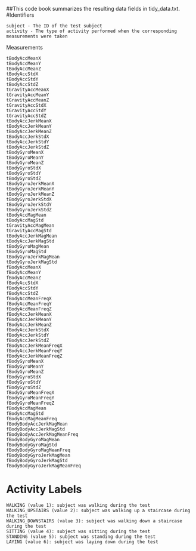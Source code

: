 ##This code book summarizes the resulting data fields in tidy_data.txt.
#Identifiers

    subject - The ID of the test subject
    activity - The type of activity performed when the corresponding measurements were taken

Measurements

    tBodyAccMeanX
    tBodyAccMeanY
    tBodyAccMeanZ
    tBodyAccStdX
    tBodyAccStdY
    tBodyAccStdZ
    tGravityAccMeanX
    tGravityAccMeanY
    tGravityAccMeanZ
    tGravityAccStdX
    tGravityAccStdY
    tGravityAccStdZ
    tBodyAccJerkMeanX
    tBodyAccJerkMeanY
    tBodyAccJerkMeanZ
    tBodyAccJerkStdX
    tBodyAccJerkStdY
    tBodyAccJerkStdZ
    tBodyGyroMeanX
    tBodyGyroMeanY
    tBodyGyroMeanZ
    tBodyGyroStdX
    tBodyGyroStdY
    tBodyGyroStdZ
    tBodyGyroJerkMeanX
    tBodyGyroJerkMeanY
    tBodyGyroJerkMeanZ
    tBodyGyroJerkStdX
    tBodyGyroJerkStdY
    tBodyGyroJerkStdZ
    tBodyAccMagMean
    tBodyAccMagStd
    tGravityAccMagMean
    tGravityAccMagStd
    tBodyAccJerkMagMean
    tBodyAccJerkMagStd
    tBodyGyroMagMean
    tBodyGyroMagStd
    tBodyGyroJerkMagMean
    tBodyGyroJerkMagStd
    fBodyAccMeanX
    fBodyAccMeanY
    fBodyAccMeanZ
    fBodyAccStdX
    fBodyAccStdY
    fBodyAccStdZ
    fBodyAccMeanFreqX
    fBodyAccMeanFreqY
    fBodyAccMeanFreqZ
    fBodyAccJerkMeanX
    fBodyAccJerkMeanY
    fBodyAccJerkMeanZ
    fBodyAccJerkStdX
    fBodyAccJerkStdY
    fBodyAccJerkStdZ
    fBodyAccJerkMeanFreqX
    fBodyAccJerkMeanFreqY
    fBodyAccJerkMeanFreqZ
    fBodyGyroMeanX
    fBodyGyroMeanY
    fBodyGyroMeanZ
    fBodyGyroStdX
    fBodyGyroStdY
    fBodyGyroStdZ
    fBodyGyroMeanFreqX
    fBodyGyroMeanFreqY
    fBodyGyroMeanFreqZ
    fBodyAccMagMean
    fBodyAccMagStd
    fBodyAccMagMeanFreq
    fBodyBodyAccJerkMagMean
    fBodyBodyAccJerkMagStd
    fBodyBodyAccJerkMagMeanFreq
    fBodyBodyGyroMagMean
    fBodyBodyGyroMagStd
    fBodyBodyGyroMagMeanFreq
    fBodyBodyGyroJerkMagMean
    fBodyBodyGyroJerkMagStd
    fBodyBodyGyroJerkMagMeanFreq

# Activity Labels

    WALKING (value 1): subject was walking during the test
    WALKING_UPSTAIRS (value 2): subject was walking up a staircase during the test
    WALKING_DOWNSTAIRS (value 3): subject was walking down a staircase during the test
    SITTING (value 4): subject was sitting during the test
    STANDING (value 5): subject was standing during the test
    LAYING (value 6): subject was laying down during the test
